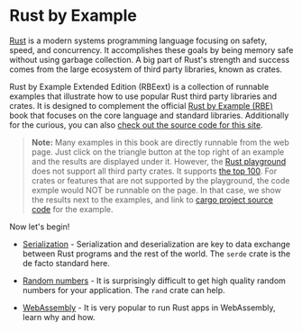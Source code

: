 # Rust by Example

[Rust][rust] is a modern systems programming language focusing on safety, speed,
and concurrency. It accomplishes these goals by being memory safe without using 
garbage collection. A big part of Rust's strength and success comes from the
large ecosystem of third party libraries, known as crates.

Rust by Example Extended Edition (RBEext) is a collection of runnable examples that illustrate how to use popular Rust
third party libraries and crates. It is designed to complement the official 
[Rust by Example (RBE)][rbe] book that focuses on the 
core language and standard libraries.
Additionally for the curious, you can also [check out the source code for this site][home].

> **Note:** Many examples in this book are directly runnable from the web page. Just click on the triangle button at the top right of an example and the results are displayed under it. However, the [Rust playground](https://play.rust-lang.org/) does not support all third party crates. It supports [the top 100](https://github.com/integer32llc/rust-playground/blob/master/compiler/base/Cargo.toml). For crates or features that are not supported by the playground, the code exmple would NOT be runnable on the page. In that case, we show the results next to the examples, and link to [cargo project source code](https://github.com/second-state/rust-by-example-ext/tree/master/examples/) for the example.

Now let's begin!

- [Serialization](serde.md) - Serialization and deserialization are key to data exchange between Rust programs and the rest of the world. The `serde` crate is the de facto standard here.

- [Random numbers](rand.md) - It is surprisingly difficult to get high quality random numbers for your application. The `rand` crate can help.

- [WebAssembly](webassembly.md) - It is very popular to run Rust apps in WebAssembly, learn why and how.

[rust]: https://www.rust-lang.org/
[rbe]: https://doc.rust-lang.org/rust-by-example/
[home]: https://github.com/second-state/rust-by-example-ext
